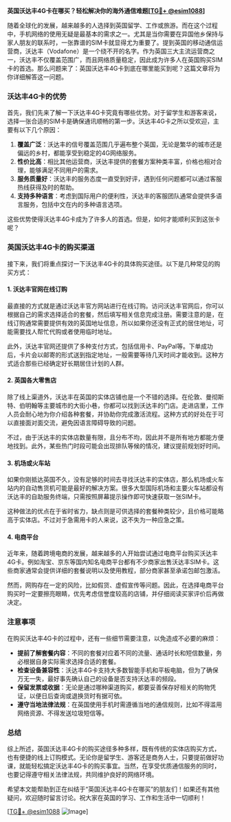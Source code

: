 **英国沃达丰4G卡在哪买？轻松解决你的海外通信难题[[TG💪+ @esim1088](https://t.me/s/esim1088)]**

随着全球化的发展，越来越多的人选择到英国留学、工作或旅游。而在这个过程中，手机网络的使用无疑是最基本的需求之一。尤其是当你需要在异国他乡保持与家人朋友的联系时，一张靠谱的SIM卡就显得尤为重要了。提到英国的移动通信运营商，沃达丰（Vodafone）是一个绕不开的名字。作为英国三大主流运营商之一，沃达丰不仅覆盖范围广，而且网络质量稳定，因此成为许多人在英国购买SIM卡的首选。那么问题来了：英国沃达丰4G卡到底在哪里能买到呢？这篇文章将为你详细解答这一问题。

### 沃达丰4G卡的优势

首先，我们先来了解一下沃达丰4G卡究竟有哪些优势。对于留学生和游客来说，选择一张合适的SIM卡是确保通讯顺畅的第一步。沃达丰4G卡之所以受欢迎，主要有以下几个原因：

1. **覆盖广泛**：沃达丰的信号覆盖范围几乎遍布整个英国，无论是繁华的城市还是偏远的乡村，都能享受到稳定的4G网络服务。
2. **性价比高**：相比其他运营商，沃达丰提供的套餐方案种类丰富，价格也相对合理，能够满足不同用户的需求。
3. **服务质量好**：沃达丰的服务态度一直受到好评，遇到任何问题都可以通过客服热线获得及时的帮助。
4. **支持多种语言**：考虑到国际用户的便利性，沃达丰的客服团队通常会提供多语言服务，包括中文在内的多种语言选项。

这些优势使得沃达丰4G卡成为了许多人的首选。但是，如何才能顺利买到这张卡呢？

### 英国沃达丰4G卡的购买渠道

接下来，我们将重点探讨一下沃达丰4G卡的具体购买途径。以下是几种常见的购买方式：

#### 1. 沃达丰官网在线订购

最直接的方式就是通过沃达丰官方网站进行在线订购。访问沃达丰官网后，你可以根据自己的需求选择适合的套餐，然后填写相关信息完成注册。需要注意的是，在线订购通常需要提供有效的英国地址信息，所以如果你还没有正式的居住地址，可能需要找人帮忙代购或者使用临时地址。

此外，沃达丰官网还提供了多种支付方式，包括信用卡、PayPal等。下单成功后，卡片会以邮寄的形式送到指定地址，一般需要等待几天时间才能收到。这种方式适合那些已经确定好长期居住计划的人群。

#### 2. 英国各大零售店

除了线上渠道外，沃达丰在英国的实体店铺也是一个不错的选择。在伦敦、曼彻斯特、伯明翰等主要城市的大街小巷，你都可以找到沃达丰的门店。走进店里，工作人员会耐心地为你介绍各种套餐，并协助你完成激活流程。这种方式的好处在于可以直接面对面交流，避免因语言障碍导致的问题。

不过，由于沃达丰的实体店数量有限，且分布不均，因此并不是所有地方都能方便地找到。此外，某些热门时段可能会出现排队等候的情况，建议提前规划好时间。

#### 3. 机场或火车站

如果你刚抵达英国不久，没有足够的时间去寻找沃达丰的实体店，那么机场或火车站内的自动售货机可能是最好的解决方案。很多大型国际机场和主要火车站都设有沃达丰的自助服务终端，只需按照屏幕提示操作即可快速获取一张SIM卡。

这种做法的优点在于省时省力，缺点则是可供选择的套餐种类较少，且价格可能略高于实体店。不过对于急需用卡的人来说，这不失为一种应急之策。

#### 4. 电商平台

近年来，随着跨境电商的发展，越来越多的人开始尝试通过电商平台购买沃达丰4G卡。例如淘宝、京东等国内知名电商平台都有不少商家出售沃达丰SIM卡。这些商家通常会提供详细的套餐说明以及使用教程，部分商家甚至承诺包邮包激活。

然而，网购存在一定的风险，比如假货、虚假宣传等问题。因此，在选择电商平台购买时一定要擦亮眼睛，优先考虑信誉度较高的店铺，并仔细阅读买家评价后再做决定。

### 注意事项

在购买沃达丰4G卡的过程中，还有一些细节需要注意，以免造成不必要的麻烦：

- **提前了解套餐内容**：不同的套餐对应着不同的流量、通话时长和短信数量，务必根据自身实际需求选择合适的套餐。
- **检查设备兼容性**：沃达丰4G卡支持大多数智能手机和平板电脑，但为了确保万无一失，最好事先确认自己的设备是否支持沃达丰的频段。
- **保留发票或收据**：无论是通过哪种渠道购买，都要妥善保存好相关的购物凭证，以便日后查询或退换货时有据可依。
- **遵守当地法律法规**：在英国使用手机时需遵循当地的通信规则，比如不得滥用网络资源、不得发送垃圾短信等。

### 总结

综上所述，英国沃达丰4G卡的购买途径多种多样，既有传统的实体店购买方式，也有便捷的线上订购模式。无论你是留学生、游客还是商务人士，只要提前做好功课，就能轻松搞定沃达丰4G卡的购买事宜。当然，在享受优质通信服务的同时，也要记得遵守相关法律法规，共同维护良好的网络环境。

希望本文能帮助到正在纠结于“英国沃达丰4G卡在哪买”的朋友们！如果还有其他疑问，欢迎随时留言讨论。祝大家在英国的学习、工作和生活中一切顺利！

[[TG💪+ @esim1088](https://t.me/s/esim1088) ![Image](https://i.postimg.cc/4NQfJmqS/Snipaste-2025-05-13-00-14-12.png)]